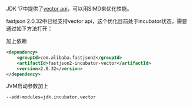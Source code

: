 JDK 17中提供了[vector api](https://openjdk.org/jeps/426)，可以用SIMD来优化性能。

fastjson 2.0.32中已经支持vector api，这个优化目前处于incubator状态，需要通过如下方法打开：

加上依赖
```xml
<dependency>
    <groupId>com.alibaba.fastjson2</groupId>
    <artifactId>fastjson2-incubator-vector</artifactId>
    <version>2.0.32</version>
</dependency>
```

JVM启动参数加上
```shell
--add-modules=jdk.incubator.vector
```
